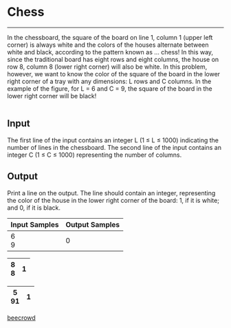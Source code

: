 # Chess

---

In the chessboard, the square of the board on line 1, column 1 (upper left corner) is always white and the colors of the houses alternate between white and black, according to the pattern known as ... chess! In this way, since the traditional board has eight rows and eight columns, the house on row 8, column 8 (lower right corner) will also be white. In this problem, however, we want to know the color of the square of the board in the lower right corner of a tray with any dimensions: L rows and C columns. In the example of the figure, for L = 6 and C = 9, the square of the board in the lower right 
corner will be black!

<img src="https://resources.beecrowd.com.br/gallery/images/problems/UOJ_2787.png" title="" alt="" data-align="center">

## Input

The first line of the input contains an integer L (1 ≤ L ≤ 1000) indicating the number of lines in the chessboard. The second line of the input contains an integer C (1 ≤ C ≤ 1000) representing the number of columns.

## Output

Print a line on the output. The line should contain an integer, representing the color of the house in the lower right corner of the board: 1, if it is white; and 0, if it is black.

| Input Samples | Output Samples |
| ------------- | -------------- |
| 6 <br/>9      | 0              |

| 8 <br/>8 | 1   |
| -------- | --- |

| 5 <br/>91 | 1   |
| --------- | --- |

[beecrowd](https://www.beecrowd.com.br/judge/en/problems/view/2787)
